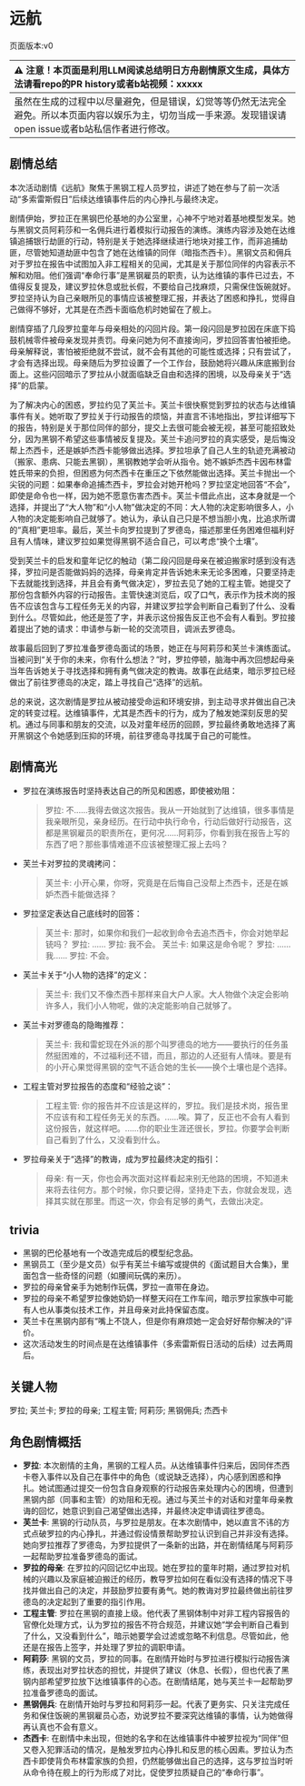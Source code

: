 # 远航
页面版本:v0
 

| :warning: 注意！本页面是利用LLM阅读总结明日方舟剧情原文生成，具体方法请看repo的PR history或者b站视频：xxxxx           |
|:----------------------------|
| 虽然在生成的过程中以尽量避免，但是错误，幻觉等等仍然无法完全避免。所以本页面内容以娱乐为主，切勿当成一手来源。发现错误请open issue或者b站私信作者进行修改。|



## 剧情总结
本次活动剧情《远航》聚焦于黑钢工程人员罗拉，讲述了她在参与了前一次活动“多索雷斯假日”后续达维镇事件后的内心挣扎与最终决定。

剧情伊始，罗拉正在黑钢巴伦基地的办公室里，心神不宁地对着基地模型发呆。她与黑钢文员阿莉莎和一名佣兵进行着模拟行动报告的演练。演练内容涉及她在达维镇追捕银行劫匪的行动，特别是关于她选择继续进行地块对接工作，而非追捕劫匪，尽管她知道劫匪中包含了她在达维镇的同伴（暗指杰西卡）。黑钢文员和佣兵对于罗拉在报告中试图加入非工程相关的见闻，尤其是关于那位同伴的内容表示不解和劝阻。他们强调“奉命行事”是黑钢雇员的职责，认为达维镇的事件已过去，不值得反复提及，建议罗拉休息或批长假，不要给自己找麻烦，只需保住饭碗就好。罗拉坚持认为自己亲眼所见的事情应该被整理汇报，并表达了困惑和挣扎，觉得自己做得不够好，尤其是在杰西卡面临危机时她留在了舰上。

剧情穿插了几段罗拉童年与母亲相处的闪回片段。第一段闪回是罗拉因在床底下捣鼓机械零件被母亲发现并责罚。母亲问她为何不直接询问，罗拉回答害怕被拒绝。母亲解释说，害怕被拒绝就不尝试，就不会有其他的可能性或选择；只有尝试了，才会有选择出现。母亲随后为罗拉设置了一个工作台，鼓励她将兴趣从床底搬到台面上。这些闪回暗示了罗拉从小就面临缺乏自由和选择的困境，以及母亲关于“选择”的启蒙。

为了解决内心的困惑，罗拉约见了芙兰卡。芙兰卡很快察觉到罗拉的状态与达维镇事件有关。她听取了罗拉关于行动报告的烦恼，并直言不讳地指出，罗拉详细写下的报告，特别是关于那位同伴的部分，提交上去很可能会被无视，甚至可能招致处分，因为黑钢不希望这些事情被反复提及。芙兰卡追问罗拉的真实感受，是后悔没帮上杰西卡，还是嫉妒杰西卡能够做出选择。罗拉坦承了自己人生的轨迹充满被动（搬家、患病、只能去黑钢），黑钢教她学会听从指令。她不嫉妒杰西卡因布林雷姓氏带来的负担，但困惑为何杰西卡在重压之下依然能做出选择。芙兰卡抛出一个尖锐的问题：如果奉命追捕杰西卡，罗拉会对她开枪吗？罗拉坚定地回答“不会”，即使是命令也一样，因为她不愿意伤害杰西卡。芙兰卡借此点出，这本身就是一个选择，并提出了“大人物”和“小人物”做决定的不同：大人物的决定影响很多人，小人物的决定能影响自己就够了。她认为，承认自己只是不想当胆小鬼，比追求所谓的“真相”更坦率。最后，芙兰卡向罗拉提到了罗德岛，描述那里任务困难但福利好且有人情味，建议罗拉如果觉得黑钢不适合自己，可以考虑“换个土壤”。

受到芙兰卡的启发和童年记忆的触动（第二段闪回是母亲在被迫搬家时感到没有选择，罗拉问是否能做妈妈的选择，母亲肯定并告诉她未来无论多困难，只要坚持走下去就能找到选择，并且会有勇气做决定），罗拉去见了她的工程主管。她提交了那份包含额外内容的行动报告。主管快速浏览后，叹了口气，表示作为技术岗的报告不应该包含与工程任务无关的内容，并建议罗拉学会判断自己看到了什么、没看到什么。尽管如此，他还是签了字，并表示这份报告反正也不会有人看到。罗拉接着提出了她的请求：申请参与新一轮的交流项目，调派去罗德岛。

故事最后回到了罗拉准备罗德岛面试的场景，她正在与阿莉莎和芙兰卡演练面试。当被问到“关于你的未来，你有什么想法？”时，罗拉停顿，脑海中再次回想起母亲当年告诉她关于寻找选择和拥有勇气做决定的教诲。故事在此结束，暗示罗拉已经做出了前往罗德岛的决定，踏上寻找自己“选择”的远航。

总的来说，这次剧情是罗拉从被动接受命运和环境安排，到主动寻求并做出自己决定的转变过程。达维镇事件，尤其是杰西卡的行为，成为了触发她深刻反思的契机。通过与同事和朋友的交流，以及对童年经历的回顾，罗拉最终勇敢地选择了离开黑钢这个令她感到压抑的环境，前往罗德岛寻找属于自己的可能性。
## 剧情高光
*   罗拉在演练报告时坚持表达自己的所见和困惑，即使被劝阻：
    > 罗拉: 不......我得去做这次报告。我从一开始就到了达维镇，很多事情是我亲眼所见，亲身经历。在行动中执行命令，行动后做好行动报告，这都是黑钢雇员的职责所在，更何况......阿莉莎，你看到我在报告上写的东西了吧？那些事情难道不应该被整理汇报上去吗？
*   芙兰卡对罗拉的灵魂拷问：
    > 芙兰卡: 小开心果，你呀，究竟是在后悔自己没帮上杰西卡，还是在嫉妒杰西卡能做选择？
*   罗拉坚定表达自己底线时的回答：
    > 芙兰卡: 那时，如果你和我们一起收到命令去追杰西卡，你会对她举起铳吗？
    > 罗拉: ......
    > 罗拉: 我不会。
    > 芙兰卡: 如果这是命令呢？
    > 罗拉: ......我......
    > 罗拉: 不会。
*   芙兰卡关于“小人物的选择”的定义：
    > 芙兰卡: 我们又不像杰西卡那样来自大户人家。大人物做个决定会影响许多人，我们小人物呢，做的决定能影响自己就够了。
*   芙兰卡对罗德岛的隐晦推荐：
    > 芙兰卡: 我和雷蛇现在外派的那个叫罗德岛的地方——要执行的任务虽然挺困难的，不过福利还不错，而且，那边的人还挺有人情味。要是有的小开心果觉得黑钢的空气不适合她的生长——换个土壤也是个选择。
*   工程主管对罗拉报告的态度和“经验之谈”：
    > 工程主管: 你的报告并不应该是这样的，罗拉。我们是技术岗，报告里不应该有和工程任务无关的东西。......唉。算了，反正也不会有人看到这份报告，就这样吧。......你的职业生涯还很长，罗拉。你要学会判断自己看到了什么，又没看到什么。
*   罗拉母亲关于“选择”的教诲，成为罗拉最终决定的指引：
    > 母亲: 有一天，你也会再次面对这样看起来别无他路的困境，不知道未来将去往何方。那个时候，你只要记得，坚持走下去，你就会发现，选择其实就在那里。而这一次，你会有足够的勇气，去做出决定。
## trivia
*   黑钢的巴伦基地有一个改造完成后的模型纪念品。
*   黑钢员工（至少是文员）似乎有芙兰卡编写或提供的《面试题目大合集》，里面包含一些奇怪的问题（如腰间玩偶的来历）。
*   罗拉的母亲曾亲手为她制作玩偶，罗拉一直带在身边。
*   罗拉的母亲不希望罗拉像她奶奶一样整天闷在工作车间，暗示罗拉家族中可能有人也从事类似技术工作，并且母亲对此持保留态度。
*   芙兰卡在黑钢内部有“嘴上不饶人，但是你有麻烦她一定会好好帮你解决的”评价。
*   这次活动发生的时间点是在达维镇事件（多索雷斯假日活动的后续）过去两周后。
## 关键人物
罗拉; 芙兰卡; 罗拉的母亲; 工程主管; 阿莉莎; 黑钢佣兵; 杰西卡
## 角色剧情概括
-   **罗拉**: 本次剧情的主角，黑钢的工程人员。从达维镇事件归来后，因同伴杰西卡卷入事件以及自己在事件中的角色（或说缺乏选择），内心感到困惑和挣扎。她试图通过提交一份包含自身观察的行动报告来处理内心的困境，但遭到黑钢内部（同事和主管）的劝阻和无视。通过与芙兰卡的对话和对童年母亲教诲的回忆，她意识到自己渴望做出选择，并最终决定申请调往罗德岛。
-   **芙兰卡**: 黑钢的行动队员，与罗拉是朋友。在本次剧情中，她以直言不讳的方式点破罗拉的内心挣扎，并通过假设情景帮助罗拉认识到自己并非没有选择。她向罗拉推荐了罗德岛，为罗拉提供了一条新的出路，并在剧情结尾与阿莉莎一起帮助罗拉准备罗德岛的面试。
-   **罗拉的母亲**: 在罗拉的闪回记忆中出现。她在罗拉的童年时期，通过罗拉对机械的兴趣以及家庭被迫搬迁的经历，教导罗拉如何在看似没有选择的情况下寻找并做出自己的决定，并鼓励罗拉要有勇气。她的教诲对罗拉最终做出前往罗德岛的决定起到了重要的指引作用。
-   **工程主管**: 罗拉在黑钢的直接上级。他代表了黑钢体制中对非工程内容报告的官僚化处理方式，认为罗拉的报告不符合规范，并建议她“学会判断自己看到了什么，又没看到什么”，暗示她要学会过滤或忽略不利信息。尽管如此，他还是在报告上签字，并处理了罗拉的调职申请。
-   **阿莉莎**: 黑钢的文员，罗拉的同事。在剧情开始时与罗拉进行模拟行动报告演练，表现出对罗拉状态的担忧，并提供了建议（休息、长假），但也代表了黑钢内部希望罗拉放下达维镇事件的心态。在剧情结尾，她与芙兰卡一起帮助罗拉准备罗德岛的面试。
-   **黑钢佣兵**: 在剧情开始时与罗拉和阿莉莎一起。代表了更务实、只关注完成任务和保住饭碗的黑钢雇员心态，劝说罗拉不要深究达维镇的事情，认为她做得再认真也不会有意义。
-   **杰西卡**: 在剧情中未出现，但她的名字和在达维镇事件中被罗拉视为“同伴”但又卷入犯罪活动的情况，是触发罗拉内心挣扎和反思的核心因素。罗拉认为杰西卡即使背负布林雷家族的负担，仍然能够做出自己的选择，这与罗拉当时听从命令待在舰上的行为形成了对比，促使罗拉质疑自己的“奉命行事”。